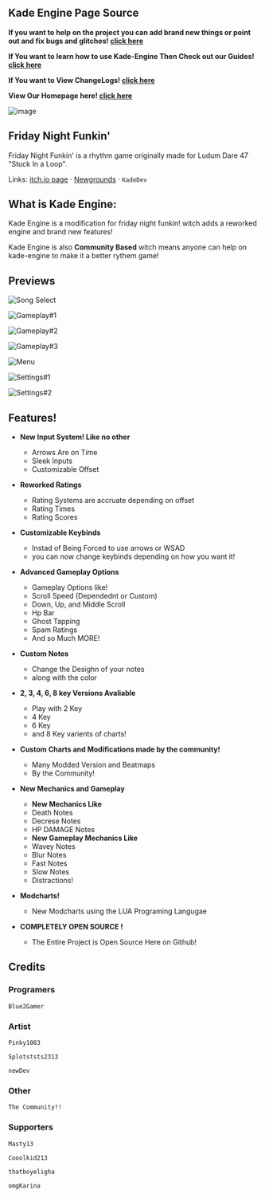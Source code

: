 ## Kade Engine Page Source

**If you want to help on the project you can add brand new things or point out and fix bugs and glitches! [click here](https://github.com/Lime-Engine/Lime-Engine/pulls)**

**If You want to learn how to use Kade-Engine Then Check out our Guides! [click here](https://github.com/kadedevteam/Lime-Engine-Web/wiki)**

**If You want to View ChangeLogs! [click here](https://kadedevteam.github.io/ChangeLog/)**

**View Our Homepage here! [click here](https://lime-engine.github.io/Lime-Engine/)**

![image](https://user-images.githubusercontent.com/84461200/128559798-11c54ea4-16e6-45c3-a0e4-c129783c3823.png)

## Friday Night Funkin'
Friday Night Funkin' is a rhythm game originally made for Ludum Dare 47 "Stuck In a Loop".

Links: [itch.io page](https://ninja-muffin24.itch.io/funkin) ⋅ [Newgrounds](https://www.newgrounds.com/portal/view/770371) ⋅ 
`
 KadeDev
`

## What is Kade Engine:

Kade Engine is a modification for friday night funkin! witch adds a reworked engine and brand new features!

Kade Engine is also **Community Based** witch means anyone can help on kade-engine to make it a better rythem game!

## Previews

![Song Select](cs)

![Gameplay#1](cs)

![Gameplay#2](cs)

![Gameplay#3](cs)

![Menu](cs)

![Settings#1](cs)

![Settings#2](cs)

## Features!
- **New Input System! Like no other**
     - Arrows Are on Time 
     - Sleek Inputs
     - Customizable Offset 
- **Reworked Ratings**
     - Rating Systems are accruate depending on offset
     - Rating Times 
     - Rating Scores
- **Customizable Keybinds**
     - Instad of Being Forced to use arrows or WSAD
     - you can now change keybinds depending on how you want it!     
- **Advanced Gameplay Options**

     - Gameplay Options like!     
     - Scroll Speed (Dependednt or Custom)  
     - Down, Up, and Middle Scroll  
     - Hp Bar     
     - Ghost Tapping    
     - Spam Ratings     
     - And so Much MORE!
     
- **Custom Notes**
     - Change the Desighn of your notes   
     - along with the color 
- **2, 3, 4, 6, 8 key Versions Avaliable**

     - Play with 2 Key     
     - 4 Key   
     - 6 Key   
     - and 8 Key varients of charts!
     
- **Custom Charts and Modifications made by the community!**

     - Many Modded Version and Beatmaps
     - By the Community!
     
- **New Mechanics and Gameplay**

     - **New Mechanics Like**  
     - Death Notes 
     - Decrese Notes     
     - HP DAMAGE Notes     
     - **New Gameplay Mechanics Like**
     - Wavey Notes
     - Blur Notes
     - Fast Notes
     - Slow Notes
     - Distractions!
     
- **Modcharts!**

     - New Modcharts using the LUA Programing Langugae
     
- **COMPLETELY OPEN SOURCE !**

     - The Entire Project is Open Source Here on Github!

## Credits

### Programers

    Blue2Gamer
    
### Artist

    Pinky1083
    
    Splotststs2313
    
    newDev
    
### Other

    The Community!!
    
### Supporters

    Masty13
    
    Cooolkid213
    
    thatboyeligha
    
    omgKarina

